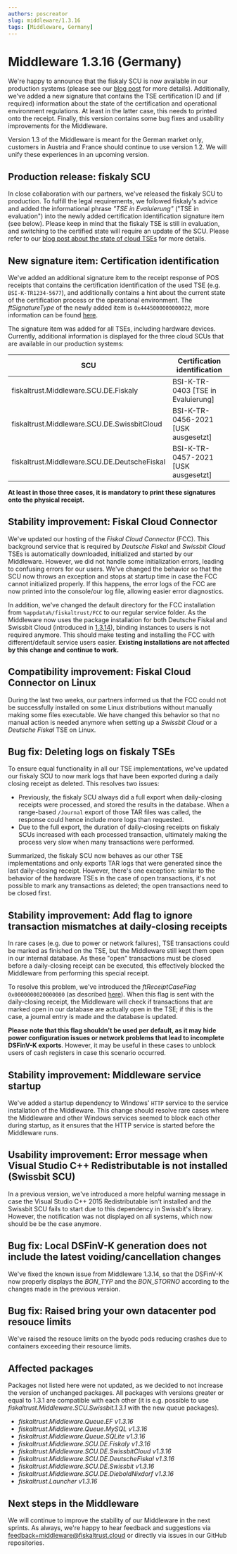 ```yaml
---
authors: poscreator
slug: middleware/1.3.16
tags: [Middleware, Germany]
---
```


# Middleware 1.3.16 (Germany)
We're happy to announce that the fiskaly SCU is now available in our production systems (please see our [blog post](https://fiskaltrust.de/news/aktueller-status-zur-cloud-tse-202103/) for more details). Additionally, we've added a new signature that contains the TSE certification ID and (if required) information about the state of the certification and operational environment regulations. At least in the latter case, this needs to printed onto the receipt. Finally, this version contains some bug fixes and usability improvements for the Middleware.

<!--truncate-->

<div class="alert alert--warning" role="alert">Version 1.3 of the Middleware is meant for the German market only, customers in Austria and France should continue to use version 1.2. We will unify these experiences in an upcoming version.</div>

## Production release: fiskaly SCU
In close collaboration with our partners, we've released the fiskaly SCU to production. To fulfill the legal requirements, we followed fiskaly's advice and added the informational phrase _"TSE in Evaluierung"_ ("TSE in evaluation") into the newly added certification identification signature item (see below). Please keep in mind that the fiskaly TSE is still in evaluation, and switching to the certified state will require an update of the SCU. Please refer to our [blog post about the state of cloud TSEs](https://fiskaltrust.de/news/aktueller-status-zur-cloud-tse-202103/) for more details.

## New signature item: Certification identification
We've added an additional signature item to the receipt response of POS receipts that contains the certification identification of the used TSE (e.g. `BSI-K-TR1234-5677`), and additionally contains a hint about the current state of the certification process or the operational environment. The _ftSignatureType_ of the newly added item is `0x4445000000000022`, more information can be found [here](https://docs.fiskaltrust.cloud/docs/poscreators/middleware-doc/germany/reference-tables/ftsignaturetype).

The signature item was added for all TSEs, including hardware devices. Currently, additional information is displayed for the three cloud SCUs that are available in our production systems:

| **SCU**                                      | **Certification identification**    |
|----------------------------------------------|-------------------------------------|
| fiskaltrust.Middleware.SCU.DE.Fiskaly        | BSI-K-TR-0403 [TSE in Evaluierung]  |
| fiskaltrust.Middleware.SCU.DE.SwissbitCloud  | BSI-K-TR-0456-2021 [USK ausgesetzt] |
| fiskaltrust.Middleware.SCU.DE.DeutscheFiskal | BSI-K-TR-0457-2021 [USK ausgesetzt] |

**At least in those three cases, it is mandatory to print these signatures onto the physical receipt.**

## Stability improvement: Fiskal Cloud Connector
We've updated our hosting of the _Fiskal Cloud Connector_ (FCC). This background service that is required by _Deutsche Fiskal_ and _Swissbit Cloud_ TSEs is automatically downloaded, initialized and started by our Middleware. However, we did not handle some initialization errors, leading to confusing errors for our users. We've changed the behavior so that the SCU now throws an exception and stops at startup time in case the FCC cannot initialized properly. If this happens, the error logs of the FCC are now printed into the console/our log file, allowing easier error diagnostics.

In addition, we've changed the default directory for the FCC installation from `%appdata%/fiskaltrust/FCC` to our regular service folder. As the Middleware now uses the package installation for both Deutsche Fiskal and Swissbit Cloud (introduced in [1.3.14](2021-02-17-1.3.14.md)), binding instances to users is not required anymore. This  should make testing and installing the FCC with different/default service users easier. **Existing installations are not affected by this change and continue to work.**

## Compatibility improvement: Fiskal Cloud Connector on Linux
During the last two weeks, our partners informed us that the FCC could not be successfully installed on some Linux distributions without manually making some files executable. We have changed this behavior so that no manual action is needed anymore when setting up a _Swissbit Cloud_ or a _Deutsche Fiskal_ TSE on Linux.

## Bug fix: Deleting logs on fiskaly TSEs
To ensure equal functionality in all our TSE implementations, we've updated our fiskaly SCU to now mark logs that have been exported during a daily closing receipt as deleted. This resolves two issues:
- Previously, the fiskaly SCU always did a full export when daily-closing receipts were processed, and stored the results in the database. When a range-based `/Journal` export of those TAR files was called, the response could hence include more logs than requested. 
- Due to the full export, the duration of daily-closing receipts on fiskaly SCUs increased with each processed transaction, ultimately making the process very slow when many transactions were performed. 

Summarized, the fiskaly SCU now behaves as our other TSE implementations and only exports TAR logs that were generated since the last daily-closing receipt. However, there's one exception: similar to the behavior of the hardware TSEs in the case of open transactions, it's not possible to mark any transactions as deleted; the open transactions need to be closed first.

## Stability improvement: Add flag to ignore transaction mismatches at daily-closing receipts
In rare cases (e.g. due to power or network failures), TSE transactions could be marked as finished on the TSE, but the Middleware still kept them open in our internal database. As these "open" transactions must be closed before a daily-closing receipt can be executed, this effectively blocked the Middleware from performing this special receipt.

To resolve this problem, we've introduced the _ftReceiptCaseFlag_ `0x0000000020000000` (as described [here](https://docs.fiskaltrust.cloud/docs/poscreators/middleware-doc/germany/reference-tables/ftreceiptcase#ftreceiptcaseflag)). When this flag is sent with the daily-closing receipt, the Middleware will check if transactions that are marked open in our database are actually open in the TSE; if this is the case, a journal entry is made and the database is updated.

**Please note that this flag shouldn't be used per default, as it may hide power configuration issues or network problems that lead to incomplete DSFinV-K exports**. However, it may be useful in these cases to unblock users of cash registers in case this scenario occurred.

## Stability improvement: Middleware service startup
We've added a startup dependency to Windows' `HTTP` service to the service installation of the Middleware. This change should resolve rare cases where the Middleware and other Windows services seemed to block each other during startup, as it ensures that the HTTP service is started before the Middleware runs.

## Usability improvement: Error message when Visual Studio C++ Redistributable is not installed (Swissbit SCU)
In a previous version, we've introduced a more helpful warning message in case the Visual Studio C++ 2015 Redistributable isn't installed and the Swissbit SCU fails to start due to this dependency in Swissbit's library. However, the notification was not displayed on all systems, which now should be be the case anymore.

## Bug fix: Local DSFinV-K generation does not include the latest voiding/cancellation changes
We've fixed the known issue from Middleware 1.3.14, so that the DSFinV-K now properly displays the _BON_TYP_ and the _BON_STORNO_ according to the changes made in the previous version.

## Bug fix: Raised bring your own datacenter pod resouce limits
We've raised the resouce limits on the byodc pods reducing crashes due to containers exceeding their resource limits.

## Affected packages
Packages not listed here were not updated, as we decided to not increase the version of unchanged packages. All packages with versions greater or equal to 1.3.1 are compatible with each other (it is e.g. possible to use _fiskaltrust.Middleware.SCU.Swissbit.1.3.1_ with the new queue packages).

- _fiskaltrust.Middleware.Queue.EF v1.3.16_
- _fiskaltrust.Middleware.Queue.MySQL v1.3.16_
- _fiskaltrust.Middleware.Queue.SQLite v1.3.16_
- _fiskaltrust.Middleware.SCU.DE.Fiskaly v1.3.16_
- _fiskaltrust.Middleware.SCU.DE.SwissbitCloud v1.3.16_
- _fiskaltrust.Middleware.SCU.DE.DeutscheFiskal v1.3.16_
- _fiskaltrust.Middleware.SCU.DE.Swissbit v1.3.16_
- _fiskaltrust.Middleware.SCU.DE.DieboldNixdorf v1.3.16_
- _fiskaltrust.Launcher v1.3.16_

## Next steps in the Middleware
We will continue to improve the stability of our Middleware in the next sprints. As always, we're happy to hear feedback and suggestions via [feedback+middleware@fiskaltrust.cloud](mailto:feedback+middleware@fiskaltrust.cloud) or directly via issues in our GitHub repositories.
